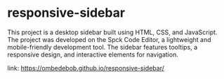 # responsive-sidebar

This project is a desktop sidebar built using HTML, CSS, and JavaScript.
The project was developed on the Spck Code Editor, a lightweight and mobile-friendly development tool.
The sidebar features tooltips, a responsive design, and interactive elements for navigation.

link: https://ombedebob.github.io/responsive-sidebar/
